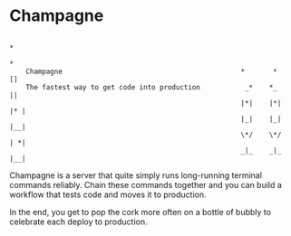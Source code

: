 # Champagne

                                                                             *
                                                                              *
        Champagne                                            *       *       []
        The fastest way to get code into production           _*    *_       ||
                                                             |*|    |*|     |* |
                                                             |_|    |_|     |__|
                                                             \*/    \*/     | *|
                                                             _|_    _|_     |__|

Champagne is a server that quite simply runs long-running terminal commands reliably. Chain these commands together and you can build a workflow that tests code and moves it to production.

In the end, you get to pop the cork more often on a bottle of bubbly to celebrate each deploy to production.